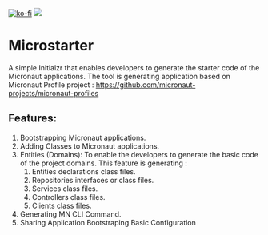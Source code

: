 [![ko-fi](https://ko-fi.com/img/githubbutton_sm.svg)](https://ko-fi.com/P5P411AKC)
<a href="https://www.buymeacoffee.com/hashimati"><img src="https://img.buymeacoffee.com/button-api/?text=Buy me a coffee&emoji=&slug=hashimati&button_colour=BD5FFF&font_colour=ffffff&font_family=Cookie&outline_colour=000000&coffee_colour=FFDD00"></a>
# Microstarter
A simple Initialzr that enables developers to generate the starter code of the Micronaut applications. 
The tool is generating application based on Micronaut Profile project : 
https://github.com/micronaut-projects/micronaut-profiles

## Features: ##
1. Bootstrapping Micronaut applications. 
2. Adding Classes to Micronaut applications. 
3. Entities (Domains): To enable the developers to generate the basic code of the project domains. This feature is generating : 
    1. Entities declarations class files.
    2. Repositories interfaces or class files.
    3. Services class files.
    4. Controllers class files.
    5. Clients class files. 
4. Generating MN CLI Command. 
5. Sharing Application Bootstraping Basic Configuration
 
 
  
  
  

